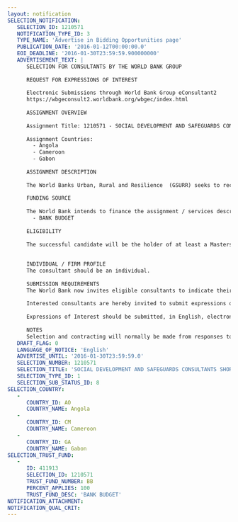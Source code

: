 ```yaml
---
layout: notification
SELECTION_NOTIFICATION: 
   SELECTION_ID: 1210571
   NOTIFICATION_TYPE_ID: 3
   TYPE_NAME: 'Advertise in Bidding Opportunities page'
   PUBLICATION_DATE: '2016-01-12T00:00:00.0'
   EOI_DEADLINE: '2016-01-30T23:59:59.900000000'
   ADVERTISEMENT_TEXT: |
      SELECTION FOR CONSULTANTS BY THE WORLD BANK GROUP
      
      REQUEST FOR EXPRESSIONS OF INTEREST
      
      Electronic Submissions through World Bank Group eConsultant2
      https://wbgeconsult2.worldbank.org/wbgec/index.html
      
      ASSIGNMENT OVERVIEW
      
      Assignment Title: 1210571 - SOCIAL DEVELOPMENT AND SAFEGUARDS CONSULTANTS SHORT TERM CONSULTANCY TO BE BASED IN CAMEROON, GABON AND ANGOLA
      
      Assignment Countries:
        - Angola
        - Cameroon
        - Gabon
      
      ASSIGNMENT DESCRIPTION
      
      The World Banks Urban, Rural and Resilience  (GSURR) seeks to recruit Short Term Consultants (STCs) as Social Development and Safeguards Consultants for the Cameroon, Gabon and Angola Country Offices. The Consultants will assist Urban, Rural and Resilience  Social Global Practice (GSURR) to provide consistent and timely support to the Country Management Unit (CMU) and sector staff on social safeguard issues in the countries listed above. The Consultants will provide support to the project team for projects under both preparation and implementation in a variety of sectors and will provide the following key functions: technical support to project teams during preparation, technical inputs for project documents, technical review of various social safeguard related documents, timely identification of risks and mitigation measures, propose citizen engagement mechanisms, project monitoring during implementation support missions, training for project counterparts and any other support.
      
      FUNDING SOURCE
      
      The World Bank intends to finance the assignment / services described below under the following trust fund(s):
        - BANK BUDGET
      
      ELIGIBILITY
      
      The successful candidate will be the holder of at least a Masters or its equivalent in a social science, anthropology, law or interdisciplinary field with at least 7 years or more demonstrated experience in social development or safeguard compliance. Some knowledge of the World Bank social safeguard policies with a particular focus on OP 4.12 (Involuntary Resettlement) is required. S/he will also have proven technical, analytical, writing and communication skills as well as some knowledge of the work of the Bank including fiduciary and administrative procedures. Working fluency in both English and French is required (For Cameroon and Gabon) and English and Portuguese (for Angola). 
      
      
      INDIVIDUAL / FIRM PROFILE
      The consultant should be an individual. 
      
      SUBMISSION REQUIREMENTS
      The World Bank now invites eligible consultants to indicate their interest in providing the services.  Interested consultants must provide information indicating that they are qualified to perform the services (brochures, description of similar assignments, experience in similar conditions, availability of appropriate skills among staff, etc.).  Please note that the total size of all attachments should be less than 5MB. The World Bank invites qualified individuals to view the full position description, complete selection criteria, required competencies and indicate their interest in being considered by submitting and online application and expression of interest. The expression of interest and CV must include academic qualifications, experience and a description of similar assignments or work performed. Closing date is January 30, 2016. The World Bank Group is committed to achieving diversity in terms of gender, nationality, culture and educational background. Only shortlisted candidates will be contacted.  
      
      Interested consultants are hereby invited to submit expressions of interest.
      
      Expressions of Interest should be submitted, in English, electronically through World Bank Group eConsultant2 (https://wbgeconsult2.worldbank.org/wbgec/index.html)
      
      NOTES
      Selection and contracting will normally be made from responses to this notification.  The consultant will be selected from a shortlist, subject to availability of funding.
   DRAFT_FLAG: 0
   LANGUAGE_OF_NOTICE: 'English'
   ADVERTISE_UNTIL: '2016-01-30T23:59:59.0'
   SELECTION_NUMBER: 1210571
   SELECTION_TITLE: 'SOCIAL DEVELOPMENT AND SAFEGUARDS CONSULTANTS SHORT TERM CONSULTANCY TO BE BASED IN CAMEROON, GABON AND ANGOLA'
   SELECTION_TYPE_ID: 1
   SELECTION_SUB_STATUS_ID: 8
SELECTION_COUNTRY: 
   - 
      COUNTRY_ID: AO
      COUNTRY_NAME: Angola
   - 
      COUNTRY_ID: CM
      COUNTRY_NAME: Cameroon
   - 
      COUNTRY_ID: GA
      COUNTRY_NAME: Gabon
SELECTION_TRUST_FUND: 
   - 
      ID: 411913
      SELECTION_ID: 1210571
      TRUST_FUND_NUMBER: BB
      PERCENT_APPLIES: 100
      TRUST_FUND_DESC: 'BANK BUDGET'
NOTIFICATION_ATTACHMENT: 
NOTIFICATION_QUAL_CRIT: 
---
```

